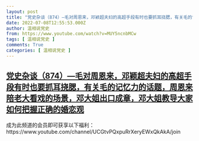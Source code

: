 ```yaml
---
layout: post
title: "党史杂谈（874）—毛对周恩来，邓颖超夫妇的高超手段有时也要抓耳挠腮，有关毛的记忆力的话题，周恩来陪老大看戏的场景，邓大姐出口成章，邓大姐教导大家如何把握正确的婚恋观"
date: 2022-07-08T12:55:53.000Z
author: 温相说党史
from: https://www.youtube.com/watch?v=MUY5ncnbMCw
tags: [ 温相说党史 ]
comments: True
categories: [ 温相说党史 ]
---
```

<!--1657284953000-->
[党史杂谈（874）—毛对周恩来，邓颖超夫妇的高超手段有时也要抓耳挠腮，有关毛的记忆力的话题，周恩来陪老大看戏的场景，邓大姐出口成章，邓大姐教导大家如何把握正确的婚恋观](https://www.youtube.com/watch?v=MUY5ncnbMCw)
------

<div>
成为此频道的会员即可获享以下福利：https://www.youtube.com/channel/UCGtvPQxpuRrXeryEWxQkAkA/join
</div>
